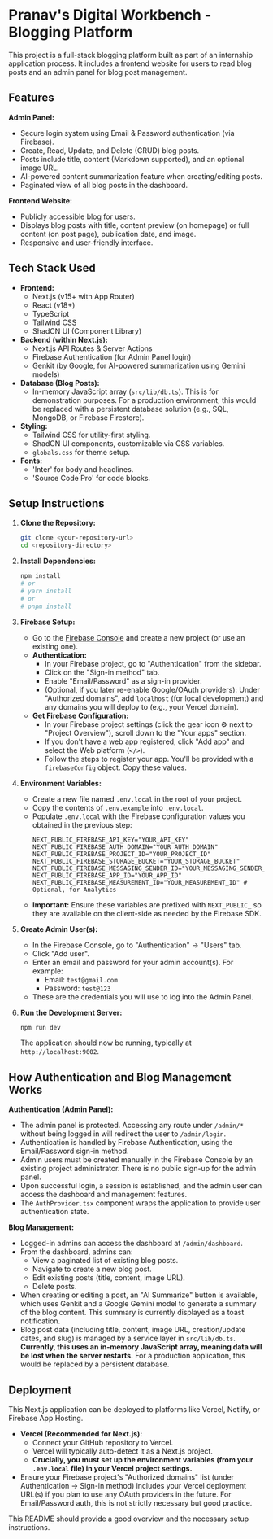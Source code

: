 
# Pranav's Digital Workbench - Blogging Platform

This project is a full-stack blogging platform built as part of an internship application process. It includes a frontend website for users to read blog posts and an admin panel for blog post management.

## Features

**Admin Panel:**
*   Secure login system using Email & Password authentication (via Firebase).
*   Create, Read, Update, and Delete (CRUD) blog posts.
*   Posts include title, content (Markdown supported), and an optional image URL.
*   AI-powered content summarization feature when creating/editing posts.
*   Paginated view of all blog posts in the dashboard.

**Frontend Website:**
*   Publicly accessible blog for users.
*   Displays blog posts with title, content preview (on homepage) or full content (on post page), publication date, and image.
*   Responsive and user-friendly interface.

## Tech Stack Used

*   **Frontend:**
    *   Next.js (v15+ with App Router)
    *   React (v18+)
    *   TypeScript
    *   Tailwind CSS
    *   ShadCN UI (Component Library)
*   **Backend (within Next.js):**
    *   Next.js API Routes & Server Actions
    *   Firebase Authentication (for Admin Panel login)
    *   Genkit (by Google, for AI-powered summarization using Gemini models)
*   **Database (Blog Posts):**
    *   In-memory JavaScript array (`src/lib/db.ts`). This is for demonstration purposes. For a production environment, this would be replaced with a persistent database solution (e.g., SQL, MongoDB, or Firebase Firestore).
*   **Styling:**
    *   Tailwind CSS for utility-first styling.
    *   ShadCN UI components, customizable via CSS variables.
    *   `globals.css` for theme setup.
*   **Fonts:**
    *   'Inter' for body and headlines.
    *   'Source Code Pro' for code blocks.

## Setup Instructions

1.  **Clone the Repository:**
    ```bash
    git clone <your-repository-url>
    cd <repository-directory>
    ```

2.  **Install Dependencies:**
    ```bash
    npm install
    # or
    # yarn install
    # or
    # pnpm install
    ```

3.  **Firebase Setup:**
    *   Go to the [Firebase Console](https://console.firebase.google.com/) and create a new project (or use an existing one).
    *   **Authentication:**
        *   In your Firebase project, go to "Authentication" from the sidebar.
        *   Click on the "Sign-in method" tab.
        *   Enable "Email/Password" as a sign-in provider.
        *   (Optional, if you later re-enable Google/OAuth providers): Under "Authorized domains", add `localhost` (for local development) and any domains you will deploy to (e.g., your Vercel domain).
    *   **Get Firebase Configuration:**
        *   In your Firebase project settings (click the gear icon ⚙️ next to "Project Overview"), scroll down to the "Your apps" section.
        *   If you don't have a web app registered, click "Add app" and select the Web platform (`</>`).
        *   Follow the steps to register your app. You'll be provided with a `firebaseConfig` object. Copy these values.

4.  **Environment Variables:**
    *   Create a new file named `.env.local` in the root of your project.
    *   Copy the contents of `.env.example` into `.env.local`.
    *   Populate `.env.local` with the Firebase configuration values you obtained in the previous step:
        ```env
        NEXT_PUBLIC_FIREBASE_API_KEY="YOUR_API_KEY"
        NEXT_PUBLIC_FIREBASE_AUTH_DOMAIN="YOUR_AUTH_DOMAIN"
        NEXT_PUBLIC_FIREBASE_PROJECT_ID="YOUR_PROJECT_ID"
        NEXT_PUBLIC_FIREBASE_STORAGE_BUCKET="YOUR_STORAGE_BUCKET"
        NEXT_PUBLIC_FIREBASE_MESSAGING_SENDER_ID="YOUR_MESSAGING_SENDER_ID"
        NEXT_PUBLIC_FIREBASE_APP_ID="YOUR_APP_ID"
        NEXT_PUBLIC_FIREBASE_MEASUREMENT_ID="YOUR_MEASUREMENT_ID" # Optional, for Analytics
        ```
    *   **Important:** Ensure these variables are prefixed with `NEXT_PUBLIC_` so they are available on the client-side as needed by the Firebase SDK.

5.  **Create Admin User(s):**
    *   In the Firebase Console, go to "Authentication" -> "Users" tab.
    *   Click "Add user".
    *   Enter an email and password for your admin account(s). For example:
        *   Email: `test@gmail.com`
        *   Password: `test@123`
    *   These are the credentials you will use to log into the Admin Panel.

6.  **Run the Development Server:**
    ```bash
    npm run dev
    ```
    The application should now be running, typically at `http://localhost:9002`.

## How Authentication and Blog Management Works

**Authentication (Admin Panel):**
*   The admin panel is protected. Accessing any route under `/admin/*` without being logged in will redirect the user to `/admin/login`.
*   Authentication is handled by Firebase Authentication, using the Email/Password sign-in method.
*   Admin users must be created manually in the Firebase Console by an existing project administrator. There is no public sign-up for the admin panel.
*   Upon successful login, a session is established, and the admin user can access the dashboard and management features.
*   The `AuthProvider.tsx` component wraps the application to provide user authentication state.

**Blog Management:**
*   Logged-in admins can access the dashboard at `/admin/dashboard`.
*   From the dashboard, admins can:
    *   View a paginated list of existing blog posts.
    *   Navigate to create a new blog post.
    *   Edit existing posts (title, content, image URL).
    *   Delete posts.
*   When creating or editing a post, an "AI Summarize" button is available, which uses Genkit and a Google Gemini model to generate a summary of the blog content. This summary is currently displayed as a toast notification.
*   Blog post data (including title, content, image URL, creation/update dates, and slug) is managed by a service layer in `src/lib/db.ts`. **Currently, this uses an in-memory JavaScript array, meaning data will be lost when the server restarts.** For a production application, this would be replaced by a persistent database.

## Deployment

This Next.js application can be deployed to platforms like Vercel, Netlify, or Firebase App Hosting.

*   **Vercel (Recommended for Next.js):**
    *   Connect your GitHub repository to Vercel.
    *   Vercel will typically auto-detect it as a Next.js project.
    *   **Crucially, you must set up the environment variables (from your `.env.local` file) in your Vercel project settings.**
*   Ensure your Firebase project's "Authorized domains" list (under Authentication -> Sign-in method) includes your Vercel deployment URL(s) if you plan to use any OAuth providers in the future. For Email/Password auth, this is not strictly necessary but good practice.

This README should provide a good overview and the necessary setup instructions.
